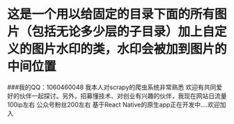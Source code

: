 # 这是一个用以给固定的目录下面的所有图片（包括无论多少层的子目录）加上自定义的图片水印的类，水印会被加到图片的中间位置
###我的QQ：1060460048 我本人对scrapy的爬虫系统非常熟悉 欢迎有共同爱好的伙伴一起探讨。另外，招募懂技术、对创业有兴趣的伙伴，我现在网站日流量100ip左右 公众号粉丝200左右 基于React Native的原生app正在开发中....欢迎加入